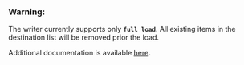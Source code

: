 ### Warning: 
The writer currently supports only **`full load`**. 
All existing items in the destination list will be removed prior the load. 

Additional documentation is available [here](https://bitbucket.org/kds_consulting_team/kds-team.wr-ms-sharepoint-lists/README.md).